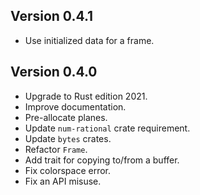 ## Version 0.4.1

- Use initialized data for a frame.

## Version 0.4.0

- Upgrade to Rust edition 2021.
- Improve documentation.
- Pre-allocate planes.
- Update `num-rational` crate requirement.
- Update `bytes` crates.
- Refactor `Frame`.
- Add trait for copying to/from a buffer.
- Fix colorspace error.
- Fix an API misuse.
